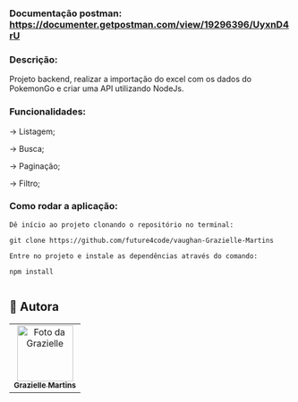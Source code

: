 
### Documentação postman: https://documenter.getpostman.com/view/19296396/UyxnD4rU

### Descrição:
Projeto backend, realizar a importação do excel com os dados do PokemonGo e criar uma API utilizando NodeJs.

### Funcionalidades:

→ Listagem;

→ Busca;

→ Paginação;

→ Filtro;

### Como rodar a aplicação:

```
Dê início ao projeto clonando o repositório no terminal:

git clone https://github.com/future4code/vaughan-Grazielle-Martins

Entre no projeto e instale as dependências através do comando:

npm install


```

## 🤝 Autora



<table>
  <tr>
    <td align="center">
      <a href="https://github.com/graziellemcm">
        <img src="https://avatars.githubusercontent.com/u/62907120?v=4" width="100px;" alt="Foto da Grazielle"/><br>
        <sub>
          <b>Grazielle Martins</b>
        </sub>
      </a>
  </tr>
</table>
